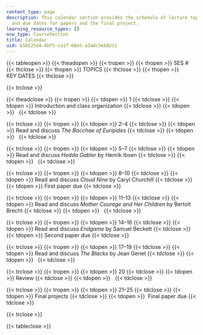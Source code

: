 ```yaml
---
content_type: page
description: This calendar section provides the schedule of lecture topics, readings,
  and due dates for papers and the final project.
learning_resource_types: []
ocw_type: CourseSection
title: Calendar
uid: b5b525d4-6bf5-ca1f-68e5-a3a8c5eb0211
---
```


{{< tableopen >}}
{{< theadopen >}}
{{< tropen >}}
{{< thopen >}}
SES #
{{< thclose >}}
{{< thopen >}}
TOPICS
{{< thclose >}}
{{< thopen >}}
KEY DATES
{{< thclose >}}

{{< trclose >}}

{{< theadclose >}}
{{< tropen >}}
{{< tdopen >}}
1
{{< tdclose >}}
{{< tdopen >}}
Introduction and class organization
{{< tdclose >}}
{{< tdopen >}}
 
{{< tdclose >}}

{{< trclose >}}
{{< tropen >}}
{{< tdopen >}}
2–4
{{< tdclose >}}
{{< tdopen >}}
Read and discuss _The Bacchae of Euripides_
{{< tdclose >}}
{{< tdopen >}}
 
{{< tdclose >}}

{{< trclose >}}
{{< tropen >}}
{{< tdopen >}}
5–7
{{< tdclose >}}
{{< tdopen >}}
Read and discuss _Hedda Gabler_ by Henrik Ibsen
{{< tdclose >}}
{{< tdopen >}}
 
{{< tdclose >}}

{{< trclose >}}
{{< tropen >}}
{{< tdopen >}}
8–10
{{< tdclose >}}
{{< tdopen >}}
Read and discuss _Cloud Nine_ by Caryl Churchill
{{< tdclose >}}
{{< tdopen >}}
First paper due
{{< tdclose >}}

{{< trclose >}}
{{< tropen >}}
{{< tdopen >}}
11–13
{{< tdclose >}}
{{< tdopen >}}
Read and discuss _Mother Courage and Her Children_ by Bertolt Brecht
{{< tdclose >}}
{{< tdopen >}}
 
{{< tdclose >}}

{{< trclose >}}
{{< tropen >}}
{{< tdopen >}}
14–16
{{< tdclose >}}
{{< tdopen >}}
Read and discuss _Endgame_ by Samuel Beckett
{{< tdclose >}}
{{< tdopen >}}
Second paper due
{{< tdclose >}}

{{< trclose >}}
{{< tropen >}}
{{< tdopen >}}
17–19
{{< tdclose >}}
{{< tdopen >}}
Read and discuss _The Blacks_ by Jean Genet
{{< tdclose >}}
{{< tdopen >}}
 
{{< tdclose >}}

{{< trclose >}}
{{< tropen >}}
{{< tdopen >}}
20
{{< tdclose >}}
{{< tdopen >}}
Review
{{< tdclose >}}
{{< tdopen >}}
 
{{< tdclose >}}

{{< trclose >}}
{{< tropen >}}
{{< tdopen >}}
21–25
{{< tdclose >}}
{{< tdopen >}}
Final projects
{{< tdclose >}}
{{< tdopen >}}
 Final paper due
{{< tdclose >}}

{{< trclose >}}

{{< tableclose >}}